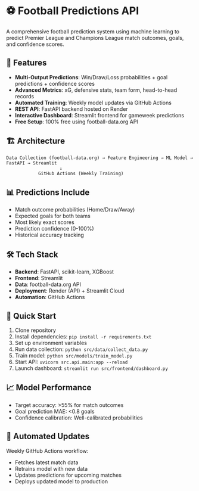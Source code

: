 # ⚽ Football Predictions API

A comprehensive football prediction system using machine learning to predict Premier League and Champions League match outcomes, goals, and confidence scores.

## 🚀 Features

- **Multi-Output Predictions**: Win/Draw/Loss probabilities + goal predictions + confidence scores
- **Advanced Metrics**: xG, defensive stats, team form, head-to-head records
- **Automated Training**: Weekly model updates via GitHub Actions
- **REST API**: FastAPI backend hosted on Render
- **Interactive Dashboard**: Streamlit frontend for gameweek predictions
- **Free Setup**: 100% free using football-data.org API

## 🏗️ Architecture

```
Data Collection (football-data.org) → Feature Engineering → ML Model → FastAPI → Streamlit
                    ↓
            GitHub Actions (Weekly Training)
```

## 📊 Predictions Include

- Match outcome probabilities (Home/Draw/Away)
- Expected goals for both teams
- Most likely exact scores
- Prediction confidence (0-100%)
- Historical accuracy tracking

## 🛠️ Tech Stack

- **Backend**: FastAPI, scikit-learn, XGBoost
- **Frontend**: Streamlit
- **Data**: football-data.org API
- **Deployment**: Render (API) + Streamlit Cloud
- **Automation**: GitHub Actions

## 🚀 Quick Start

1. Clone repository
2. Install dependencies: `pip install -r requirements.txt`
3. Set up environment variables
4. Run data collection: `python src/data/collect_data.py`
5. Train model: `python src/models/train_model.py`
6. Start API: `uvicorn src.api.main:app --reload`
7. Launch dashboard: `streamlit run src/frontend/dashboard.py`

## 📈 Model Performance

- Target accuracy: >55% for match outcomes
- Goal prediction MAE: <0.8 goals
- Confidence calibration: Well-calibrated probabilities

## 🔄 Automated Updates

Weekly GitHub Actions workflow:
- Fetches latest match data
- Retrains model with new data
- Updates predictions for upcoming matches
- Deploys updated model to production